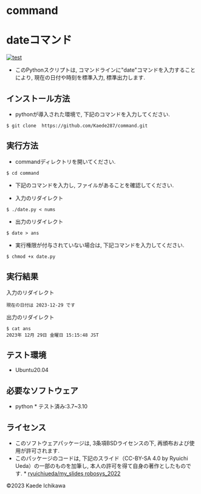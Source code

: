 # command 

# dateコマンド

[![test](https://github.com/Kaede287/robosys2023/actions/workflows/test.yml/badge.svg)](https://github.com/Kaede287/robosys2023/actions/workflows/test.yml)

* このPythonスクリプトは, コマンドラインに"date"コマンドを入力することにより, 現在の日付や時刻を標準入力, 標準出力します.

## インストール方法
* pythonが導入された環境で, 下記のコマンドを入力してください.

```
$ git clone  https://github.com/Kaede287/command.git
```
## 実行方法

* commandディレクトリを開いてください.
```
$ cd command
```
* 下記のコマンドを入力し, ファイルがあることを確認してください.

* 入力のリダイレクト
```
$ ./date.py < nums
```

* 出力のリダイレクト
```
$ date > ans
```

* 実行権限が付与されていない場合は, 下記コマンドを入力してください.
```
$ chmod +x date.py
```

## 実行結果

入力のリダイレクト
```
現在の日付は 2023-12-29 です
```

出力のリダイレクト
```
$ cat ans
2023年 12月 29日 金曜日 15:15:48 JST
```

## テスト環境
* Ubuntu20.04

## 必要なソフトウェア
* python
        * テスト済み:3.7~3.10

## ライセンス ##
* このソフトウェアパッケージは, 3条項BSDライセンスの下, 再頒布および使用が許可されます.
* このパッケージのコードは, 下記のスライド（CC-BY-SA 4.0 by Ryuichi Ueda）の一部のものを加筆し, 本人の許可を得て自身の著作としたものです.
        * [ryuichiueda/my_slides robosys_2022](https://github.com/ryuichiueda/my_slides/tree/master/robosys_2022)

©2023 Kaede Ichikawa

